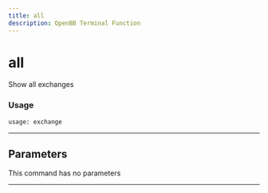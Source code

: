 ```yaml
---
title: all
description: OpenBB Terminal Function
---
```


# all

Show all exchanges

### Usage

```python
usage: exchange
```

---

## Parameters

This command has no parameters


---
